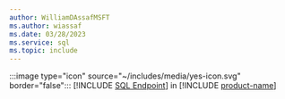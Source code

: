 ```yaml
---
author: WilliamDAssafMSFT
ms.author: wiassaf
ms.date: 03/28/2023
ms.service: sql
ms.topic: include
---
```

:::image type="icon" source="~/includes/media/yes-icon.svg" border="false"::: [!INCLUDE [SQL Endpoint](../fabric-se.md)] in [!INCLUDE [product-name](../../../includes/product-name.md)]